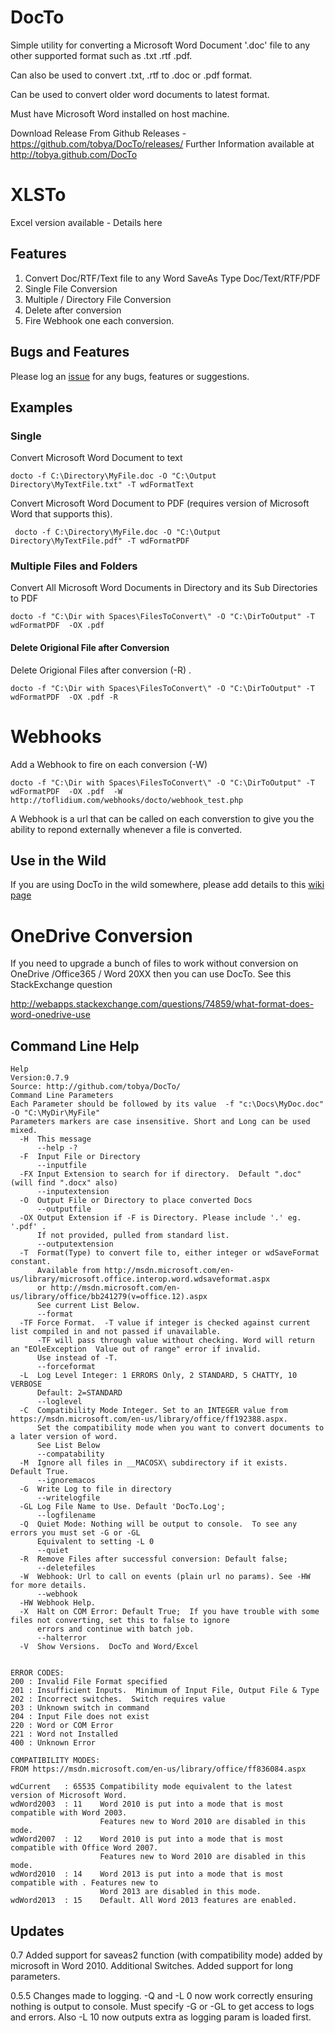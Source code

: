 # DocTo

Simple utility for converting a Microsoft Word Document '.doc' file to any other supported format 
such as .txt .rtf .pdf.  

Can also be used to convert .txt, .rtf to .doc or .pdf format.

Can be used to convert older word documents to latest format.

Must have Microsoft Word installed on host machine.

Download Release From Github Releases - https://github.com/tobya/DocTo/releases/
Further Information available at http://tobya.github.com/DocTo

XLSTo
=====
Excel version available - Details here

## Features

  1. Convert Doc/RTF/Text file to any Word SaveAs Type Doc/Text/RTF/PDF
  1. Single File Conversion
  1. Multiple / Directory File Conversion
  1. Delete after conversion
  1. Fire Webhook one each conversion.
  
## Bugs and Features

Please log an [issue](https://github.com/tobya/DocTo/issues) for any bugs, features or suggestions.


## Examples

### Single

Convert Microsoft Word Document to text

    docto -f C:\Directory\MyFile.doc -O "C:\Output Directory\MyTextFile.txt" -T wdFormatText

Convert Microsoft Word Document to PDF (requires version of Microsoft Word that supports this).

     docto -f C:\Directory\MyFile.doc -O "C:\Output Directory\MyTextFile.pdf" -T wdFormatPDF

### Multiple Files and Folders

Convert All Microsoft Word Documents in Directory and its Sub Directories to PDF

    docto -f "C:\Dir with Spaces\FilesToConvert\" -O "C:\DirToOutput" -T wdFormatPDF  -OX .pdf

#### Delete Origional File after Conversion ####

Delete Origional Files after conversion (-R) . 

    docto -f "C:\Dir with Spaces\FilesToConvert\" -O "C:\DirToOutput" -T wdFormatPDF  -OX .pdf -R

Webhooks
========

Add a Webhook to fire on each conversion (-W)

    docto -f "C:\Dir with Spaces\FilesToConvert\" -O "C:\DirToOutput" -T wdFormatPDF  -OX .pdf  -W http://toflidium.com/webhooks/docto/webhook_test.php
    
A Webhook is a url that can be called on each converstion to give you the ability to repond externally whenever a file is converted.

Use in the Wild
---------------

If you are using DocTo in the wild somewhere, please add details to this [wiki page](https://github.com/tobya/DocTo/wiki/Uses-of-DocTo-in-the-wild)


OneDrive Conversion
=======================
If you need to upgrade a bunch of files to work without conversion on OneDrive /Office365 / Word 20XX then you can use DocTo.
See this StackExchange question 

http://webapps.stackexchange.com/questions/74859/what-format-does-word-onedrive-use

## Command Line Help

    Help
    Version:0.7.9
    Source: http://github.com/tobya/DocTo/
    Command Line Parameters
    Each Parameter should be followed by its value  -f "c:\Docs\MyDoc.doc" -O "C:\MyDir\MyFile"
    Parameters markers are case insensitive. Short and Long can be used mixed.
      -H  This message
          --help -?
      -F  Input File or Directory
          --inputfile
      -FX Input Extension to search for if directory.  Default ".doc" (will find ".docx" also)
          --inputextension
      -O  Output File or Directory to place converted Docs
          --outputfile
      -OX Output Extension if -F is Directory. Please include '.' eg. '.pdf' .
          If not provided, pulled from standard list.
          --outputextension
      -T  Format(Type) to convert file to, either integer or wdSaveFormat constant.
          Available from http://msdn.microsoft.com/en-us/library/microsoft.office.interop.word.wdsaveformat.aspx
          or http://msdn.microsoft.com/en-us/library/office/bb241279(v=office.12).aspx
          See current List Below.
          --format
      -TF Force Format.  -T value if integer is checked against current list compiled in and not passed if unavailable.
          -TF will pass through value without checking. Word will return an "EOleException  Value out of range" error if invalid.
          Use instead of -T.
          --forceformat
      -L  Log Level Integer: 1 ERRORS Only, 2 STANDARD, 5 CHATTY, 10 VERBOSE
          Default: 2=STANDARD
          --loglevel
      -C  Compatibility Mode Integer. Set to an INTEGER value from https://msdn.microsoft.com/en-us/library/office/ff192388.aspx.
          Set the compatibility mode when you want to convert documents to a later version of word.
          See List Below
          --compatability
      -M  Ignore all files in __MACOSX\ subdirectory if it exists.  Default True.
          --ignoremacos
      -G  Write Log to file in directory
          --writelogfile
      -GL Log File Name to Use. Default 'DocTo.Log';
          --logfilename
      -Q  Quiet Mode: Nothing will be output to console.  To see any errors you must set -G or -GL
          Equivalent to setting -L 0
          --quiet
      -R  Remove Files after successful conversion: Default false;
          --deletefiles
      -W  Webhook: Url to call on events (plain url no params). See -HW for more details.
          --webhook
      -HW Webhook Help.
      -X  Halt on COM Error: Default True;  If you have trouble with some files not converting, set this to false to ignore
          errors and continue with batch job.
          --halterror
      -V  Show Versions.  DocTo and Word/Excel


    ERROR CODES:
    200 : Invalid File Format specified
    201 : Insufficient Inputs.  Minimum of Input File, Output File & Type
    202 : Incorrect switches.  Switch requires value
    203 : Unknown switch in command
    204 : Input File does not exist
    220 : Word or COM Error
    221 : Word not Installed
    400 : Unknown Error

    COMPATIBILITY MODES:
    FROM https://msdn.microsoft.com/en-us/library/office/ff836084.aspx

    wdCurrent   : 65535 Compatibility mode equivalent to the latest version of Microsoft Word.
    wdWord2003  : 11    Word 2010 is put into a mode that is most compatible with Word 2003.
                        Features new to Word 2010 are disabled in this mode.
    wdWord2007  : 12    Word 2010 is put into a mode that is most compatible with Office Word 2007.
                        Features new to Word 2010 are disabled in this mode.
    wdWord2010  : 14    Word 2013 is put into a mode that is most compatible with . Features new to
                        Word 2013 are disabled in this mode.
    wdWord2013  : 15    Default. All Word 2013 features are enabled.



## Updates     

0.7     Added support for saveas2 function (with compatibility mode) added by microsoft in Word 2010.  Additional Switches. Added support for long parameters.

0.5.5   Changes made to logging.  -Q and -L 0 now work correctly ensuring nothing is output to console.  Must specify -G or -GL to get access to logs and errors.
                                Also -L 10 now outputs extra as logging param is loaded first.

